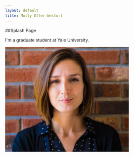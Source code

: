 ```yaml
---
layout: default
title: Molly Offer-Westort
---
```

##Splash Page  

I'm a graduate student at Yale University.

<img src="/assets/molly_brick.jpg" alt="pic" style="width: 400px;"/>
